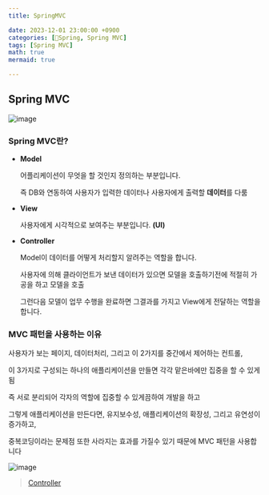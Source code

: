 ```yaml
---
title: SpringMVC

date: 2023-12-01 23:00:00 +0900
categories: [🌼Spring, Spring MVC]
tags: [Spring MVC]
math: true
mermaid: true

---
```

## **Spring MVC**

![image](https://github.com/ararp1006/Algorithm/assets/130068083/75517c72-8b81-4b75-927d-b77ab02f2a8f)

### Spring MVC란?

- **Model**
    
    어플리케이션이 무엇을 할 것인지 정의하는 부분입니다. 
    
    즉 DB와 연동하여 사용자가 입력한 데이터나 사용자에게 출력할 **데이터**를 다룸
    
- **View**
    
     사용자에게 시각적으로 보여주는 부분입니다. **(UI)**
    
- **Controller**
    
    Model이 데이터를 어떻게 처리할지 알려주는 역할을 합니다. 
    
    사용자에 의해 클라이언트가 보낸 데이터가 있으면 모델을 호출하기전에 적절히 가공을 하고 모델을 호출
    
    그런다음 모델이 업무 수행을 완료하면 그결과를 가지고 View에게 전달하는 역할을 합니다.
    

### MVC 패턴을 사용하는 이유

사용자가 보는 페이지, 데이터처리, 그리고 이 2가지를 중간에서 제어하는 컨트롤,

이 3가지로 구성되는 하나의 애플리케이션을 만들면 각각 맡은바에만 집중을 할 수 있게 됨

즉 서로 분리되어 각자의 역할에 집중할 수 있게끔하여 개발을 하고

그렇게 애플리케이션을 만든다면, 유지보수성, 애플리케이션의 확장성, 그리고 유연성이 증가하고, 

중복코딩이라는 문제점 또한 사라지는 효과를 가질수 있기 때문에 MVC 패턴을 사용합니다

![image](https://github.com/ararp1006/Algorithm/assets/130068083/a916d91a-c0aa-459c-acf7-078cd421021d)


> [Controller](https://ararp1006.github.io/posts/Controller/)

[^fn-nth-2]: The 2nd footnote source